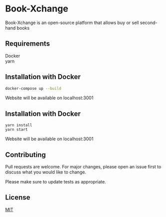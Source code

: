 # Book-Xchange

Book-Xchange is an open-source platform that allows buy or sell second-hand books

## Requirements
Docker   
yarn

## Installation with Docker

```bash
docker-compose up --build
```
Website will be available on localhost:3001

## Installation with Docker
```
yarn install
yarn start
```
Website will be available on localhost:3001

## Contributing
Pull requests are welcome. For major changes, please open an issue first to discuss what you would like to change.

Please make sure to update tests as appropriate.

## License
[MIT](https://choosealicense.com/licenses/mit/)
